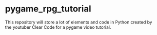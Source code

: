 # pygame_rpg_tutorial
This repository will store a lot of elements and code in Python created by the youtuber Clear Code for a pygame video tutorial.
